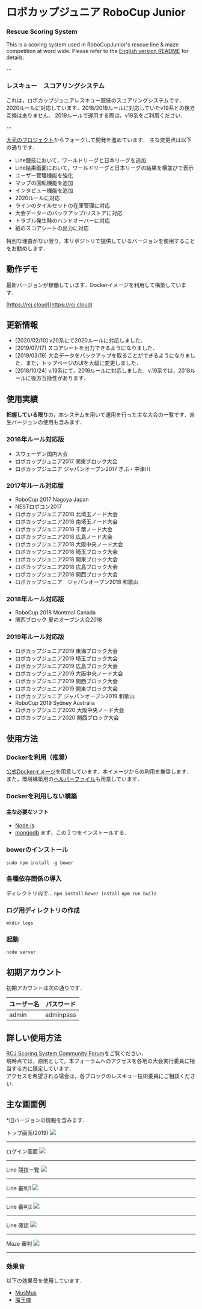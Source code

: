 # ロボカップジュニア RoboCup Junior
### Rescue Scoring System
This is a scoring system used in RoboCupJunior's rescue line & maze competition at word wide.
Please refer to the [English version README](https://github.com/rrrobo/rcj-rescue-scoring-japan/blob/master/README-EN.md) for details.

--

### レスキュー　スコアリングシステム
これは，ロボカップジュニアレスキュー競技のスコアリングシステムです．  
2020ルールに対応しています．2018/2019ルールに対応していたv19系との後方互換はありません．
2019ルールで運用する際は，v19系をご利用ください．

--


[大元のプロジェクト](https://github.com/TechnoX/rcj-rescue-scoring)からフォークして開発を進めています．
主な変更点は以下の通りです． 
 
* Line競技において，ワールドリーグと日本リーグを追加
* Line結果画面において，ワールドリーグと日本リーグの結果を横並びで表示
* ユーザー管理機能を強化
* マップの回転機能を追加
* インタビュー機能を追加
* 2020ルールに対応
* ラインのタイルセットの在庫管理に対応
* 大会データーのバックアップ/リストアに対応
* トラブル発生時のハンドオーバーに対応
* 紙のスコアシートの出力に対応

特別な理由がない限り，本リポジトリで提供しているバージョンを使用することをお勧めします．

## 動作デモ
最新バージョンが稼働しています．Dockerイメージを利用して構築しています．

[https://rcj.cloud](https://rcj.cloud)

## 更新情報
* [2020/02/10] v20系にて2020ルールに対応しました．
* [2019/07/17] スコアシートを出力できるようになりました．
* [2019/03/19] 大会データをバックアップを取ることができるようになりました．また，トップページのUIを大幅に変更しました．
* [2018/10/24] v.19系にて，2019ルールに対応しました．v.19系では，2018ルールに後方互換性があります．
  

## 使用実績
**把握している限り**の，本システムを用いて運用を行った主な大会の一覧です．派生バージョンの使用も含みます．
### 2016年ルール対応版
* スウェーデン国内大会
* ロボカップジュニア2017 関東ブロック大会
* ロボカップジュニア ジャパンオープン2017 ぎふ・中津川

### 2017年ルール対応版
* RoboCup 2017 Nagoya Japan
* NESTロボコン2017
* ロボカップジュニア2018 北埼玉ノード大会
* ロボカップジュニア2018 南埼玉ノード大会
* ロボカップジュニア2018 千葉ノード大会
* ロボカップジュニア2018 広島ノード大会
* ロボカップジュニア2018 大阪中央ノード大会
* ロボカップジュニア2018 埼玉ブロック大会
* ロボカップジュニア2018 関東ブロック大会
* ロボカップジュニア2018 広島ブロック大会
* ロボカップジュニア2018 関西ブロック大会
* ロボカップジュニア　ジャパンオープン2018 和歌山

### 2018年ルール対応版
* RoboCup 2018 Montreal Canada
* 関西ブロック 夏のオープン大会2018

### 2019年ルール対応版
* ロボカップジュニア2019 東海ブロック大会
* ロボカップジュニア2019 埼玉ブロック大会
* ロボカップジュニア2019 広島ブロック大会
* ロボカップジュニア2019 大阪中央ノード大会
* ロボカップジュニア2019 関西ブロック大会
* ロボカップジュニア2019 関東ブロック大会
* ロボカップジュニア ジャパンオープン2019 和歌山
* RoboCup 2019 Sydney Australia
* ロボカップジュニア2020 大阪中央ノード大会
* ロボカップジュニア2020 関西ブロック大会

## 使用方法
### Dockerを利用（推奨）
[公式Dockerイメージ](https://hub.docker.com/r/ryorobo/rcj-rescue-scoring-japan)を用意しています．本イメージからの利用を推奨します．
また，環境構築用の[ヘルパーファイル](https://github.com/rrrobo/rcj-scoring-docker)も用意しています．


### Dockerを利用しない構築
#### 主な必要なソフト
* [Node.js](https://nodejs.org/en/)
* [mongodb](https://www.mongodb.com)
まず，この２つをインストールする．

### bowerのインストール
`sudo npm install -g bower`

### 各種依存関係の導入
ディレクトリ内で...
`npm install`
`bower install`
`npm run build`

### ログ用ディレクトリの作成
`mkdir logs`

### 起動
`node server`

## 初期アカウント
初期アカウントは次の通りです．  

ユーザー名        | パスワード         |
----------------|-------------------|
admin | adminpass   |

## 詳しい使用方法
[RCJ Scoring System Community Forum](https://ask.rcj.cloud)をご覧ください．  
現時点では，原則として，本フォーラムへのアクセスを各地の大会実行委員に相当する方に限定しています．  
アクセスを希望される場合は，各ブロックのレスキュー技術委員にご相談ください．

## 主な画面例
*旧バージョンの情報を含みます．

トップ画面(2019)
<img src="https://raw.githubusercontent.com/rrrobo/rcj-rescue-scoring-japan/master/rcjj-scoring/1.png">
<hr>
ログイン画面  
<img src="https://raw.githubusercontent.com/rrrobo/rcj-rescue-scoring-japan/master/rcjj-scoring/6.png">
<hr>
Line 競技一覧  
<img src="https://raw.githubusercontent.com/rrrobo/rcj-rescue-scoring-japan/master/rcjj-scoring/2.png">
<hr>
Line 審判1  
<img src="https://raw.githubusercontent.com/rrrobo/rcj-rescue-scoring-japan/master/rcjj-scoring/3.png">
<hr>
Line 審判2  
<img src="https://raw.githubusercontent.com/rrrobo/rcj-rescue-scoring-japan/master/rcjj-scoring/4.png">
<hr>
Line 確認  
<img src="https://raw.githubusercontent.com/rrrobo/rcj-rescue-scoring-japan/master/rcjj-scoring/5.png">
<hr>
Maze 審判  
<img src="https://raw.githubusercontent.com/rrrobo/rcj-rescue-scoring-japan/master/rcjj-scoring/7.png">
<hr>

### 効果音
以下の効果音を使用しています． 
 
* [MusMus](http://musmus.main.jp)
* [魔王魂](https://maoudamashii.jokersounds.com)

